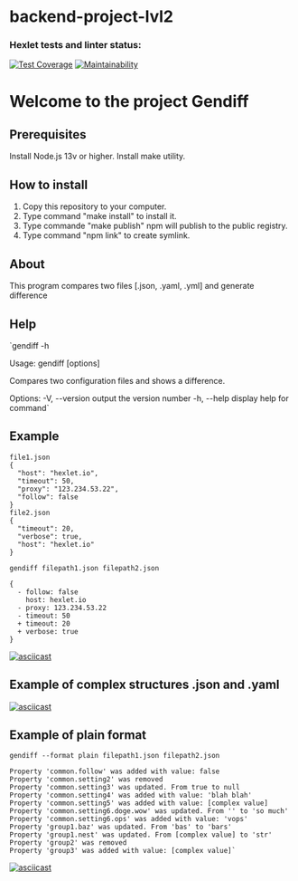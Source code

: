 # backend-project-lvl2

### Hexlet tests and linter status:
[![Test Coverage](https://api.codeclimate.com/v1/badges/361057a3711eafd5df23/test_coverage)](https://codeclimate.com/github/naz882/backend-project-lvl2/test_coverage)
[![Maintainability](https://api.codeclimate.com/v1/badges/361057a3711eafd5df23/maintainability)](https://codeclimate.com/github/naz882/backend-project-lvl2/maintainability)

# Welcome to the project Gendiff
## Prerequisites
  Install Node.js 13v or higher.
  Install make utility.

## How to install
  1. Copy this repository to your computer.
  2. Type command "make install" to install it.
  3. Type commande "make publish" npm will publish to the public registry.
  3. Type command "npm link" to create symlink.

## About 
This program compares two files [.json, .yaml, .yml] and generate difference 

## Help
`gendiff -h

  Usage: gendiff [options]

  Compares two configuration files and shows a difference.

  Options:
    -V, --version        output the version number
    -h, --help           display help for command`

## Example
```
file1.json
{
  "host": "hexlet.io",
  "timeout": 50,
  "proxy": "123.234.53.22",
  "follow": false
}
file2.json
{
  "timeout": 20,
  "verbose": true,
  "host": "hexlet.io"
}

gendiff filepath1.json filepath2.json

{
  - follow: false
    host: hexlet.io
  - proxy: 123.234.53.22
  - timeout: 50
  + timeout: 20
  + verbose: true
}
```

[![asciicast](https://asciinema.org/a/72fPW0tM2XJ7Fjhcg6uB5MJxF.svg)](https://asciinema.org/a/72fPW0tM2XJ7Fjhcg6uB5MJxF)

## Example of complex structures .json and .yaml
[![asciicast](https://asciinema.org/a/u5736TqKzv4zZPQaIEZvHWZyV.svg)](https://asciinema.org/a/u5736TqKzv4zZPQaIEZvHWZyV)

## Example of plain format
```
gendiff --format plain filepath1.json filepath2.json

Property 'common.follow' was added with value: false
Property 'common.setting2' was removed
Property 'common.setting3' was updated. From true to null
Property 'common.setting4' was added with value: 'blah blah'
Property 'common.setting5' was added with value: [complex value]
Property 'common.setting6.doge.wow' was updated. From '' to 'so much'
Property 'common.setting6.ops' was added with value: 'vops'
Property 'group1.baz' was updated. From 'bas' to 'bars'
Property 'group1.nest' was updated. From [complex value] to 'str'
Property 'group2' was removed
Property 'group3' was added with value: [complex value]`
```
[![asciicast](https://asciinema.org/a/ajdAo7hifLMAERkuu3zKqV4hX.svg)](https://asciinema.org/a/ajdAo7hifLMAERkuu3zKqV4hX)